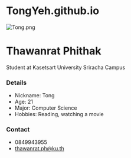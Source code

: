 # TongYeh.github.io 
![Tong.png](./image./img1.jpg)
# Thawanrat Phithak
Student at Kasetsart University Sriracha Campus

### Details
- Nickname: Tong
- Age: 21
- Major: Computer Science
- Hobbies: Reading, watching a movie

### Contact
- 0849943955
- thawanrat.ph@ku.th

